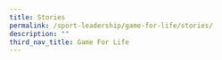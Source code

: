 ```yaml
---
title: Stories
permalink: /sport-leadership/game-for-life/stories/
description: ""
third_nav_title: Game For Life
---
```

